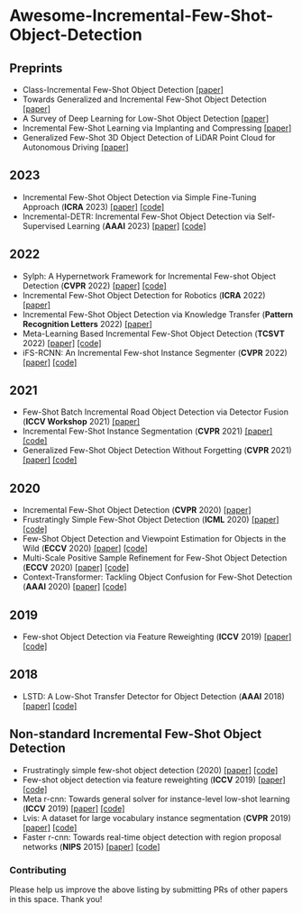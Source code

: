 # Awesome-Incremental-Few-Shot-Object-Detection



## Preprints
- Class-Incremental Few-Shot Object Detection [[paper]](https://arxiv.org/abs/2105.07637)
- Towards Generalized and Incremental Few-Shot Object Detection [[paper]](https://arxiv.org/abs/2109.11336)
- A Survey of Deep Learning for Low-Shot Object Detection [[paper]](https://arxiv.org/abs/2112.02814)
- Incremental Few-Shot Learning via Implanting and Compressing [[paper]](https://arxiv.org/abs/2203.10297)
- Generalized Few-Shot 3D Object Detection of LiDAR Point Cloud for Autonomous Driving [[paper]](https://arxiv.org/abs/2302.03914)


## 2023
- Incremental Few-Shot Object Detection via Simple Fine-Tuning Approach (**ICRA** 2023) [[paper]](https://arxiv.org/abs/2302.09779) [[code]](https://github.com/TMIU/iTFA)
- Incremental-DETR: Incremental Few-Shot Object Detection via Self-Supervised Learning (**AAAI** 2023) [[paper]](https://arxiv.org/abs/2205.04042) [[code]](https://github.com/dongnana777/Incremental-DETR)



## 2022
- Sylph: A Hypernetwork Framework for Incremental Few-shot Object Detection (**CVPR** 2022) [[paper]](https://arxiv.org/abs/2203.13903) [[code]](https://github.com/facebookresearch/sylph-few-shot-detection)
- Incremental Few-Shot Object Detection for Robotics (**ICRA** 2022) [[paper]](https://arxiv.org/abs/2005.02641)
- Incremental Few-Shot Object Detection via Knowledge Transfer (**Pattern Recognition Letters** 2022) [[paper]](https://www.sciencedirect.com/science/article/pii/S0167865522000319)
- Meta-Learning Based Incremental Few-Shot Object Detection (**TCSVT** 2022) [[paper]](https://ieeexplore.ieee.org/abstract/document/9452164) [[code]](https://github.com/Tongji-MIC-Lab/ML-iFSOD)
- iFS-RCNN: An Incremental Few-shot Instance Segmenter (**CVPR** 2022) [[paper]](https://arxiv.org/abs/2205.15562) [[code]](https://github.com/ducminhkhoi/iFS-RCNN)


## 2021
- Few-Shot Batch Incremental Road Object Detection via Detector Fusion (**ICCV Workshop** 2021) [[paper]](https://arxiv.org/abs/2108.08048)
- Incremental Few-Shot Instance Segmentation (**CVPR** 2021) [[paper]](https://arxiv.org/abs/2105.05312) [[code]](https://github.com/danganea/iMTFA)
- Generalized Few-Shot Object Detection Without Forgetting (**CVPR** 2021) [[paper]](https://arxiv.org/abs/2105.09491) [[code]](https://github.com/Megvii-BaseDetection/GFSD)


## 2020
- Incremental Few-Shot Object Detection (**CVPR** 2020) [[paper]](https://arxiv.org/abs/2003.04668)
- Frustratingly Simple Few-Shot Object Detection (**ICML** 2020) [[paper]](https://arxiv.org/abs/2003.06957) [[code]](https://github.com/ucbdrive/few-shot-object-detection)
- Few-Shot Object Detection and Viewpoint Estimation for Objects in the Wild (**ECCV** 2020) [[paper]](https://arxiv.org/abs/2007.12107) [[code]](https://github.com/YoungXIAO13/FewShotDetection)
- Multi-Scale Positive Sample Refinement for Few-Shot Object Detection (**ECCV** 2020) [[paper]](https://arxiv.org/abs/2007.09384) [[code]](https://github.com/jiaxi-wu/MPSR)
- Context-Transformer: Tackling Object Confusion for Few-Shot Detection (**AAAI** 2020) [[paper]](https://arxiv.org/abs/2003.07304) [[code]](https://github.com/Ze-Yang/Context-Transformer)


## 2019
- Few-shot Object Detection via Feature Reweighting (**ICCV** 2019) [[paper]](https://arxiv.org/abs/1812.01866) [[code]](https://github.com/bingykang/Fewshot_Detection)


## 2018
- LSTD: A Low-Shot Transfer Detector for Object Detection (**AAAI** 2018) [[paper]](https://arxiv.org/abs/1803.01529) [[code]](https://github.com/YoungXIAO13/FewShotDetection)




## Non-standard Incremental Few-Shot Object Detection
- Frustratingly simple few-shot object detection (2020) [[paper]](https://arxiv.org/abs/2003.06957) [[code]](https://github.com/ucbdrive/few-shot-object-detection)
- Few-shot object detection via feature reweighting (**ICCV** 2019) [[paper]](https://openaccess.thecvf.com/content_ICCV_2019/html/Kang_Few-Shot_Object_Detection_via_Feature_Reweighting_ICCV_2019_paper.html) [[code]](https://github.com/bingykang/Fewshot_Detection)
- Meta r-cnn: Towards general solver for instance-level low-shot learning (**ICCV** 2019) [[paper]](https://openaccess.thecvf.com/content_ICCV_2019/html/Yan_Meta_R-CNN_Towards_General_Solver_for_Instance-Level_Low-Shot_Learning_ICCV_2019_paper.html) [[code]](https://yanxp.github.io/metarcnn.html)
- Lvis: A dataset for large vocabulary instance segmentation
 (**CVPR** 2019) [[paper]](https://openaccess.thecvf.com/content_CVPR_2019/html/Gupta_LVIS_A_Dataset_for_Large_Vocabulary_Instance_Segmentation_CVPR_2019_paper.html) [[code]](https://www.lvisdataset.org/)
- Faster r-cnn: Towards real-time object detection with region proposal networks (**NIPS** 2015) [[paper]](https://proceedings.neurips.cc/paper/2015/hash/14bfa6bb14875e45bba028a21ed38046-Abstract.html) [[code]](https://github.com/ShaoqingRen/faster_rcnn)


<!-- <hr/> -->

### Contributing
Please help us improve the above listing by submitting PRs of other papers in this space. Thank you!
